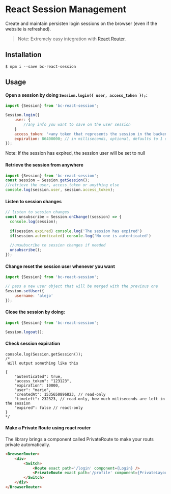 # React Session Management

Create and maintain persisten login sessions on the browser (even if the website is refreshed).
> Note: Extremely easy integration with [React Router](https://github.com/ReactTraining/react-router).

## Installation

```
$ npm i --save bc-react-session
```

## Usage

#### Open a session by doing `Session.login({ user, access_token });`:
```js
import {Session} from 'bc-react-session';

Session.login({ 
	user: {
	    //any info you want to save on the user session
	}
	access_token: '<any token that represents the session in the backend API>', 
	expiration: 86400000; // in milliseconds, optional, defaults to 1 day
});
```
Note: If the session has expired, the session user will be set to null

#### Retrieve the session from anywhere
```js
import {Session} from 'bc-react-session';
const session = Session.getSession();
//retrieve the user, access_token or anything else
console.log(session.user, session.access_token);
```

#### Listen to session changes
```js
// listen to session changes
const unsubscribe = Session.onChange((session) => {
  console.log(session);
  
  if(session.expired) console.log('The session has expired')
  if(session.autenticated) console.log('No one is autenticated')
  
  //unsubscribe to session changes if needed
  unsubscribe();
});
```

#### Change reset the session user whenever you want
```js
import {Session} from 'bc-react-session';

// pass a new user object that will be merged with the previous one
Session.setUser({
    username: 'alejo'
});
```

#### Close the session by doing:
```js
import {Session} from 'bc-react-session';

Session.logout();
```

#### Check session expiration
```
console.log(Session.getSession());
/*
 Will output something like this
 
{
	"autenticated": true,
	"access_token": "123123",
	"expiration": 10000,
	"user": "mario",
	"createdAt": 1535650896823, // read-only
	"timeLeft": 232323, // read-only, how much miliseconds are left in the session
	"expired": false // react-only
}
*/
```

#### Make a Private Route using react router

The library brings a component called PrivateRoute to make your routs private automatically.

```html
<BrowserRouter>
    <div>
        <Switch>
            <Route exact path='/login' component={Login} />
            <PrivateRoute exact path='/profile' component={PrivateLayout} />
        </Switch>
    </div>
</BrowserRouter>
```
